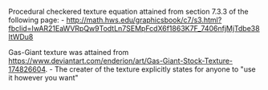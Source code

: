 Procedural checkered texture equation attained from section 7.3.3 of the following page:
    - http://math.hws.edu/graphicsbook/c7/s3.html?fbclid=IwAR21EaWVRpQw9TodtLn7SEMpFcdX6f1863K7F_7406nfjMjTdbe38ItWDu8

Gas-Giant texture was attained from https://www.deviantart.com/enderion/art/Gas-Giant-Stock-Texture-174826604.
    - The creater of the texture explicitly states for anyone to "use it however you want"


